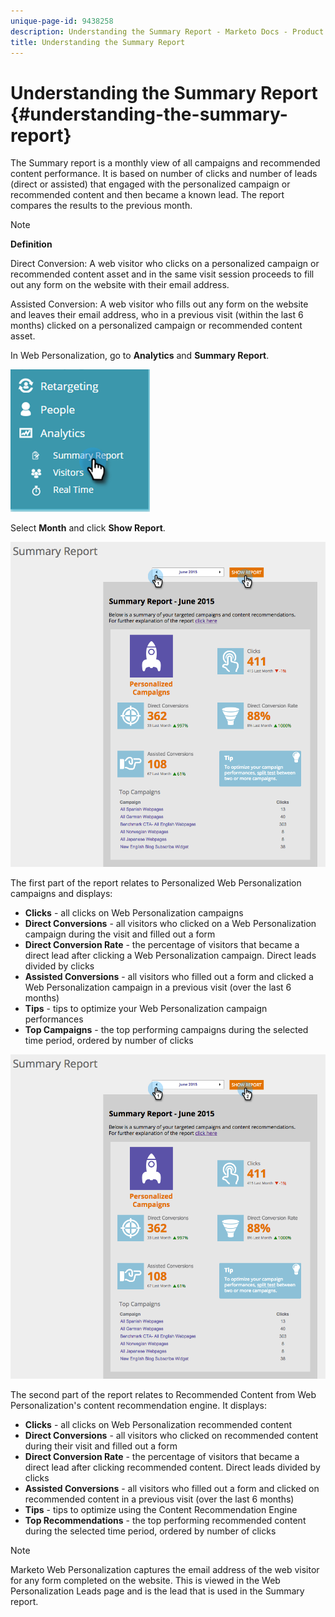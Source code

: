 ```yaml
---
unique-page-id: 9438258
description: Understanding the Summary Report - Marketo Docs - Product Documentation
title: Understanding the Summary Report
---
```


# Understanding the Summary Report {#understanding-the-summary-report}

The Summary report is a monthly view of all campaigns and recommended content performance. It is based on number of clicks and number of leads (direct or assisted) that engaged with the personalized campaign or recommended content and then became a known lead. The report compares the results to the previous month.

>[!NOTE]
>
>**Definition**
>
>Direct Conversion: A web visitor who clicks on a personalized campaign or recommended content asset and in the same visit session proceeds to fill out any form on the website with their email address.
>
>Assisted Conversion: A web visitor who fills out any form on the website and leaves their email address, who in a previous visit (within the last 6 months) clicked on a personalized campaign or recommended content asset.

In Web Personalization, go to **Analytics** and **Summary Report**.

![](assets/image2016-4-6-10-3a15-3a58.png)

Select **Month** and click **Show Report**.

![](assets/2.png)

The first part of the report relates to Personalized Web Personalization campaigns and displays:

* **Clicks** - all clicks on Web Personalization campaigns
* **Direct Conversions** - all visitors who clicked on a Web Personalization campaign during the visit and filled out a form
* **Direct Conversion Rate** - the percentage of visitors that became a direct lead after clicking a Web Personalization campaign. Direct leads divided by clicks
* **Assisted Conversions** - all visitors who filled out a form and clicked a Web Personalization campaign in a previous visit (over the last 6 months)
* **Tips** - tips to optimize your Web Personalization campaign performances
* **Top Campaigns** - the top performing campaigns during the selected time period, ordered by number of clicks

![](assets/3.png)

The second part of the report relates to Recommended Content from Web Personalization's content recommendation engine. It displays:

* **Clicks** - all clicks on Web Personalization recommended content
* **Direct Conversions** - all visitors who clicked on recommended content during their visit and filled out a form
* **Direct Conversion Rate** - the percentage of visitors that became a direct lead after clicking recommended content. Direct leads divided by clicks
* **Assisted Conversions** - all visitors who filled out a form and clicked on recommended content in a previous visit (over the last 6 months)
* **Tips** - tips to optimize using the Content Recommendation Engine
* **Top Recommendations** - the top performing recommended content during the selected time period, ordered by number of clicks

>[!NOTE]
>
>Marketo Web Personalization captures the email address of the web visitor for any form completed on the website. This is viewed in the Web Personalization Leads page and is the lead that is used in the Summary report.
